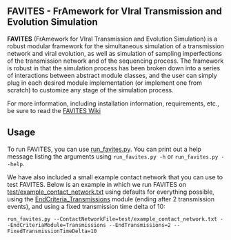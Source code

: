 ## FAVITES - FrAmework for VIral Transmission and Evolution Simulation
**FAVITES** (FrAmework for VIral Transmission and Evolution Simulation) is a robust modular framework for the simultaneous simulation of a transmission network and viral evolution, as well as simulation of sampling imperfections of the transmission network and of the sequencing process. The framework is robust in that the simulation process has been broken down into a series of interactions between abstract module classes, and the user can simply plug in each desired module implementation (or implement one from scratch) to customize any stage of the simulation process.

For more information, including installation information, requirements, etc., be
sure to read the [FAVITES Wiki](../../wiki)

## Usage
To run FAVITES, you can use [run_favites.py](run_favites.py). You can print out
a help message listing the arguments using ``run_favites.py -h`` or
``run_favites.py --help``.

We have also included a small example contact network that you can use to test
FAVITES. Below is an example in which we run FAVITES on
[test/example_contact_network.txt](test/example_contact_network.txt)
using defaults for everything possible, using the
[EndCriteria_Transmissions](../../wiki/Module:-EndCriteria) module (ending
after 2 transmission events), and using a fixed transmission time delta of 10:

```
run_favites.py --ContactNetworkFile=test/example_contact_network.txt --EndCriteriaModule=Transmissions --EndTransmissions=2 --FixedTransmissionTimeDelta=10